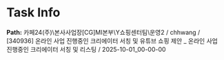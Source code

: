 # Task Info

**Path:** 카페24(주)\본사사업장\[CG]MI본부\Y쇼핑센터팀\운영2 / chhwang / [340936] 온라인 사업 진행중인 크리에이터 서칭 및 유튜브 쇼핑 제안 _ 온라인 사업 진행중인 크리에이터 서칭 및 리스팅 / 2025-10-01_00-00-00

